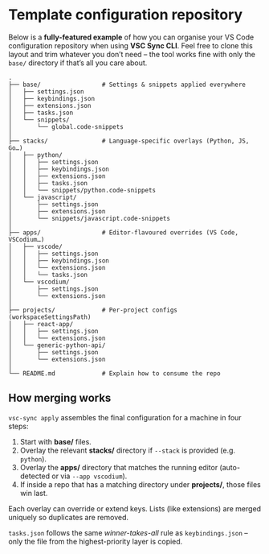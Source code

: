 # Template configuration repository

Below is a **fully-featured example** of how you can organise your VS Code
configuration repository when using **VSC Sync CLI**.  Feel free to clone this
layout and trim whatever you don’t need – the tool works fine with only the
`base/` directory if that’s all you care about.

```text
.
├── base/                 # Settings & snippets applied everywhere
│   ├── settings.json
│   ├── keybindings.json
│   ├── extensions.json
│   ├── tasks.json
│   └── snippets/
│       └── global.code-snippets
│
├── stacks/               # Language-specific overlays (Python, JS, Go…)
│   ├── python/
│   │   ├── settings.json
│   │   ├── keybindings.json
│   │   ├── extensions.json
│   │   ├── tasks.json
│   │   └── snippets/python.code-snippets
│   └── javascript/
│       ├── settings.json
│       ├── extensions.json
│       └── snippets/javascript.code-snippets
│
├── apps/                 # Editor-flavoured overrides (VS Code, VSCodium…)
│   ├── vscode/
│   │   ├── settings.json
│   │   ├── keybindings.json
│   │   └── extensions.json
│   │   └── tasks.json
│   └── vscodium/
│       ├── settings.json
│       └── extensions.json
│
├── projects/             # Per-project configs (workspaceSettingsPath)
│   ├── react-app/
│   │   ├── settings.json
│   │   └── extensions.json
│   └── generic-python-api/
│       ├── settings.json
│       └── extensions.json
│
└── README.md             # Explain how to consume the repo
```

## How merging works

`vsc-sync apply` assembles the final configuration for a machine in four steps:

1. Start with **base/** files.
2. Overlay the relevant **stacks/** directory if `--stack` is provided
   (e.g. `python`).
3. Overlay the **apps/** directory that matches the running editor
   (auto-detected or via `--app vscodium`).
4. If inside a repo that has a matching directory under **projects/**, those
   files win last.

Each overlay can override or extend keys.  Lists (like extensions) are merged
uniquely so duplicates are removed.

`tasks.json` follows the same *winner-takes-all* rule as `keybindings.json` –
only the file from the highest-priority layer is copied.


